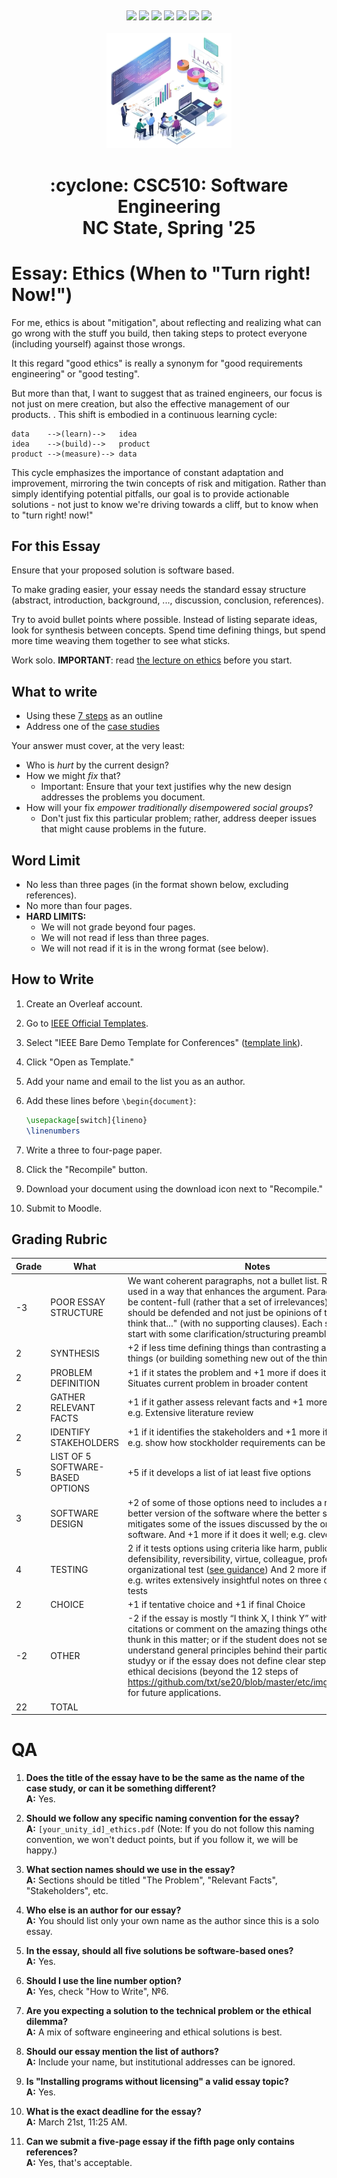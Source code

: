 <p><a name=top> </a>&nbsp;</p>
<p align=center>
    <a
    href="/README.md#top"><img
    src="https://img.shields.io/badge/Home-%23ff5733?style=for-the-badge&logo=home&logoColor=white"></a> <a
    href="/docs/syllabus.md#top"><img
    src="https://img.shields.io/badge/Syllabus-%230055ff?style=for-the-badge&logo=openai&logoColor=white"></a> <a
    href="https://docs.google.com/spreadsheets/d/1Jlx-BBsvVqmWhW1L9Fz6u18vPSjGXj1i/edit?usp=sharing&ouid=110996670184359055145&rtpof=true&sd=true"><img
    src="https://img.shields.io/badge/Groups-%23ffd700?style=for-the-badge&logo=users&logoColor=white"></a> <a
    href="https://moodle-courses2425.wolfware.ncsu.edu/course/view.php?id=7150"><img
    src="https://img.shields.io/badge/Moodle-%23dc143c?style=for-the-badge&logo=moodle&logoColor=white"></a> <a
    href="https://discord.gg/whDXzJGP"><img
    src="https://img.shields.io/badge/Discord-%23008080?style=for-the-badge&logo=discord&logoColor=white"></a> <a
    href="https://ncsu.hosted.panopto.com/Panopto/Pages/Sessions/List.aspx?folderID=958aa5e8-f99e-441f-a545-b26400dfe515"><img
    src="https://img.shields.io/badge/Videos-%23ffa500?style=for-the-badge&logo=youtube&logoColor=white"></a> <a
    href="/LICENSE.md"><img
    src="https://img.shields.io/badge/(c)%20Tim%20Menzies,%202025-%234b4b4b?style=for-the-badge&logoColor=white"></a>
    <br>&nbsp;<br>
    <img width=200 src="/img/banner2.png">
</p>
<h1 align="center">:cyclone:&nbsp;CSC510: Software Engineering<br>NC&nbsp;State, Spring&nbsp;'25</h1>
      



# Essay: Ethics (When to "Turn right! Now!")


For me, ethics is about "mitigation", about reflecting and realizing what can go wrong with the stuff you build, then taking steps
to protect everyone (including yourself) against those wrongs.


It this regard "good ethics" is really a synonym for "good requirements engineering" or "good testing".


But more than that, I want to suggest that as trained engineers,
our focus is not just on  mere creation, but also
the effective management of our products. . This shift is embodied in a continuous learning cycle:


```
data    -->(learn)-->   idea
idea    -->(build)-->   product
product -->(measure)--> data
```


This cycle emphasizes the importance of constant adaptation and improvement, mirroring the twin concepts of risk and mitigation. Rather than simply identifying potential pitfalls, our goal is to provide actionable solutions - not just to know we're driving towards a cliff, but to know when to "turn right! now!"


## For this Essay
Ensure that your proposed solution is software based.


To make grading easier, your essay needs the standard essay structure (abstract, introduction, background, ..., discussion, conclusion, references).


Try to avoid bullet points where possible. Instead of listing separate ideas, look for synthesis between concepts. Spend time defining things, but spend more time weaving them together to see what sticks.


Work solo. **IMPORTANT**: read [the lecture on ethics](ethics.md) before you start.


## What to write
- Using these <a href="https://raw.githubusercontent.com/txt/se20/master/etc/img/12steps.png">7 steps</a> as an outline
- Address one of the [case studies](https://onlineethics.org/resources?combine=software&field_keywords_target_id=&field_resource_type_target_id=13236)


Your answer must cover, at the very least:
- Who is _hurt_ by the current design?
- How we might _fix_ that?
  - Important: Ensure that your text justifies why the new design addresses the problems you document.
- How will your fix _empower traditionally disempowered social groups_?
  - Don't just fix this particular problem; rather, address deeper issues that might cause problems in the future.
 
## Word Limit
- No less than three pages (in the format shown below, excluding references).
- No more than four pages.
- **HARD LIMITS:**
  - We will not grade beyond four pages.
  - We will not read if less than three pages.
  - We will not read if it is in the wrong format (see below).


## How to Write


1. Create an Overleaf account.
2. Go to [IEEE Official Templates](https://www.overleaf.com/gallery/tagged/ieee-official).
3. Select "IEEE Bare Demo Template for Conferences" ([template link](https://www.overleaf.com/latex/templates/ieee-bare-demo-template-for-conferences/ypypvwjmvtdf)).
4. Click "Open as Template."
5. Add your name and email to the list you as an author.
6. Add these lines before `\begin{document}`:


   ```latex
   \usepackage[switch]{lineno}
   \linenumbers
   ```


7. Write a three to four-page paper.
8. Click the "Recompile" button.
9. Download your document using the download icon next to "Recompile."
10. Submit to Moodle.


## Grading Rubric


|Grade | What | Notes|
|------|------|------|
|-3| POOR ESSAY STRUCTURE | We want coherent paragraphs, not a bullet list. References are used in a way that enhances the argument. Paragraphs should be content-full (rather that a set of irrelevances). Arguments should be defended and not just be opinions of the form "I think that..." (with no supporting clauses). Each section should start with some clarification/structuring preamble.  |
|2 |SYNTHESIS | +2 if less time defining things than contrasting and comparing things (or building something new out of the things) |
|2 |PROBLEM DEFINITION | +1 if it states the problem and +1 more if does it well; e.g. Situates current problem in broader content|
|2 | GATHER RELEVANT FACTS | +1 if it gather assess relevant facts and +1 more if does it well; e.g. Extensive literature review |
|2 | IDENTIFY STAKEHOLDERS | +1 if it identifies the stakeholders and +1 more if does it well; e.g. show how stockholder requirements can be contradictory|
|5 | LIST OF 5 SOFTWARE-BASED OPTIONS | +5 if it develops a list of iat least five options |
|3 | SOFTWARE DESIGN | +2 of some of those options need to includes a redesign for a better version of the software where the better software mitigates some of the issues discussed by the original software. And +1 more if it does it well; e.g. clever design|
|4 | TESTING | 2 if it tests options using criteria like  harm, publicity, defensibility, reversibility, virtue, colleague, professional, organizational test ([see guidance](https://github.com/txt/se20/blob/master/etc/img/12steps.png)) And 2 more if it does it well; e.g. writes extensively insightful notes on three or more of the tests |
|2 | CHOICE | +1 if tentative choice and +1  if final Choice |
|-2 | OTHER | -2  if the essay is mostly “I think X, I think Y”  without any citations or comment on the amazing things other people have thunk in this matter; or if the   student does not seem to understand general principles behind their particular case studyy or if the essay does not define clear steps to making ethical decisions (beyond the 12 steps of https://github.com/txt/se20/blob/master/etc/img/12steps.png) for future applications.| 
|22| TOTAL      | | 


# QA


1. **Does the title of the essay have to be the same as the name of the case study, or can it be something different?**  
   **A:** Yes.


2. **Should we follow any specific naming convention for the essay?**  
   **A:** `[your_unity_id]_ethics.pdf` (Note: If you do not follow this naming convention, we won't deduct points, but if you follow it, we will be happy.)


3. **What section names should we use in the essay?**  
   **A:** Sections should be titled "The Problem", "Relevant Facts", "Stakeholders", etc.


4. **Who else is an author for our essay?**  
   **A:** You should list only your own name as the author since this is a solo essay.


5. **In the essay, should all five solutions be software-based ones?**  
   **A:** Yes.


6. **Should I use the line number option?**  
   **A:** Yes, check "How to Write", №6.


7. **Are you expecting a solution to the technical problem or the ethical dilemma?**  
   **A:** A mix of software engineering and ethical solutions is best.


8. **Should our essay mention the list of authors?**  
   **A:** Include your name, but institutional addresses can be ignored.


9. **Is "Installing programs without licensing" a valid essay topic?**  
   **A:** Yes.


10. **What is the exact deadline for the essay?**  
    **A:** March 21st, 11:25 AM.


11. **Can we submit a five-page essay if the fifth page only contains references?**  
    **A:** Yes, that's acceptable.


